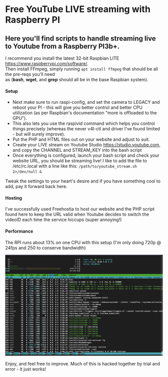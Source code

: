 # Free YouTube LIVE streaming with Raspberry PI

## Here you'll find scripts to handle streaming live to Youtube from a Raspberry PI3b+.
I recommend you install the latest 32-bit Raspbian LITE https://www.raspberrypi.com/software/.  
Then install FFmpeg, simply running `apt install ffmpeg` that should be all the pre-reqs you'll need <br>
as (**bash**, **wget**, and **grep** should all be in the base Raspbian system).
<br>

#### Setup
- Next make sure to run raspi-config, and set the camera to LEGACY and reboot your PI - this will give you better control and better CPU utilization (as per Raspbian's documentation "more is offloaded to the GPU").
- This also lets you use the raspivid command which helps you control things precisely (whereas the never v4l-ctl and driver I've found limited - but will surely improve).
- Put the PHP and HTML files out on your website and adjust to suit.
- Create your LIVE stream on Youtube Studio https://studio.youtube.com, and copy the CHANNEL and STREAM_KEY into the bash script
- Once everything is configured, launch your bash script and check your website URL, you should be streaming live! I like to add the file to /etc/rc.local with a line like this: `/path/to/youtube_stream.sh 2>/dev/null & `

Tweak the settings to your heart's desire and if you have something cool to add, pay it forward back here. 
<br>

#### Hosting
I've successfully used Freehostia to host our website and the PHP script found here to keep the URL valid when Youtube decides to switch the videoID each time the service hiccups (super annoying!)
<br>

#### Performance
The RPI runs about 13% on one CPU with this setup (I'm only doing 720p @ 24fps and 250 to conserve bandwidth)

![Raspberry PI running](/assets/rpi_htop.png?raw=true "RPI HTOP output")
<br>

Enjoy, and feel free to improve.  Much of this is hacked together by trial and error - it just works!
